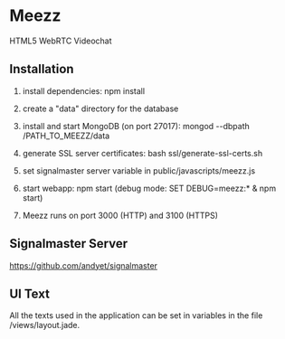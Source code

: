 # Meezz
HTML5 WebRTC Videochat

## Installation

1) install dependencies: npm install

2) create a "data" directory for the database

3) install and start MongoDB (on port 27017): mongod --dbpath /PATH_TO_MEEZZ/data

4) generate SSL server certificates: bash ssl/generate-ssl-certs.sh

5) set signalmaster server variable in public/javascripts/meezz.js

6) start webapp: npm start (debug mode: SET DEBUG=meezz:* & npm start)

7) Meezz runs on port 3000 (HTTP) and 3100 (HTTPS)

## Signalmaster Server

https://github.com/andyet/signalmaster

## UI Text

All the texts used in the application can be set in variables in the file /views/layout.jade.
